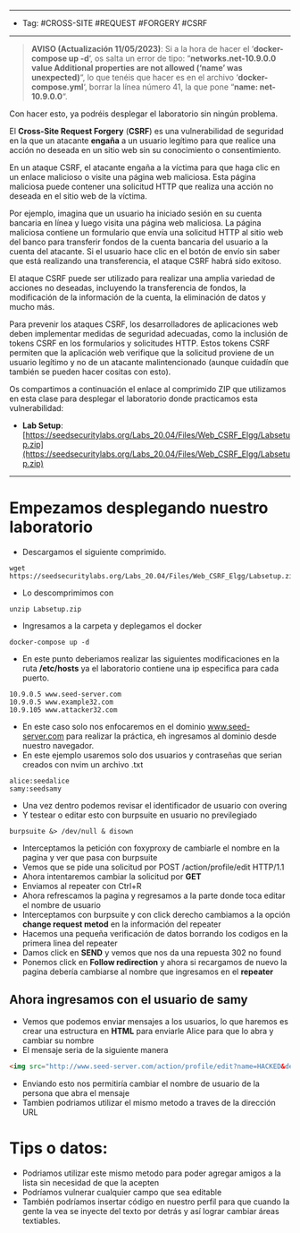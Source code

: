 
----
- Tag: #CROSS-SITE #REQUEST #FORGERY #CSRF 
----
>**AVISO (Actualización 11/05/2023)**: Si a la hora de hacer el ‘**docker-compose up -d**‘, os salta un error de tipo: “**networks.net-10.9.0.0 value Additional properties are not allowed (‘name’ was unexpected)**“, lo que tenéis que hacer es en el archivo ‘**docker-compose.yml**‘, borrar la línea número 41, la que pone “**name: net-10.9.0.0**“.

Con hacer esto, ya podréis desplegar el laboratorio sin ningún problema.

El **Cross-Site Request Forgery** (**CSRF**) es una vulnerabilidad de seguridad en la que un atacante **engaña** a un usuario legítimo para que realice una acción no deseada en un sitio web sin su conocimiento o consentimiento.

En un ataque CSRF, el atacante engaña a la víctima para que haga clic en un enlace malicioso o visite una página web maliciosa. Esta página maliciosa puede contener una solicitud HTTP que realiza una acción no deseada en el sitio web de la víctima.

Por ejemplo, imagina que un usuario ha iniciado sesión en su cuenta bancaria en línea y luego visita una página web maliciosa. La página maliciosa contiene un formulario que envía una solicitud HTTP al sitio web del banco para transferir fondos de la cuenta bancaria del usuario a la cuenta del atacante. Si el usuario hace clic en el botón de envío sin saber que está realizando una transferencia, el ataque CSRF habrá sido exitoso.

El ataque CSRF puede ser utilizado para realizar una amplia variedad de acciones no deseadas, incluyendo la transferencia de fondos, la modificación de la información de la cuenta, la eliminación de datos y mucho más.

Para prevenir los ataques CSRF, los desarrolladores de aplicaciones web deben implementar medidas de seguridad adecuadas, como la inclusión de tokens CSRF en los formularios y solicitudes HTTP. Estos tokens CSRF permiten que la aplicación web verifique que la solicitud proviene de un usuario legítimo y no de un atacante malintencionado (aunque cuidadín que también se pueden hacer cositas con esto).

Os compartimos a continuación el enlace al comprimido ZIP que utilizamos en esta clase para desplegar el laboratorio donde practicamos esta vulnerabilidad:

- **Lab Setup**: [https://seedsecuritylabs.org/Labs_20.04/Files/Web_CSRF_Elgg/Labsetup.zip](https://seedsecuritylabs.org/Labs_20.04/Files/Web_CSRF_Elgg/Labsetup.zip)
----
# Empezamos desplegando nuestro laboratorio 

- Descargamos el siguiente comprimido.
```
wget https://seedsecuritylabs.org/Labs_20.04/Files/Web_CSRF_Elgg/Labsetup.zip
```

- Lo descomprimimos con
```
unzip Labsetup.zip
```

- Ingresamos a la carpeta y deplegamos el docker 
```
docker-compose up -d 
```

- En este punto deberiamos realizar las siguientes modificaciones en la ruta **/etc/hosts** ya el laboratorio contiene una ip especifica para cada puerto.
```
10.9.0.5 www.seed-server.com
10.9.0.5 www.example32.com
10.9.105 www.attacker32.com
```
- En este caso solo nos enfocaremos en el dominio www.seed-server.com para realizar la práctica, eh ingresamos al dominio desde nuestro navegador.
- En este ejemplo usaremos solo dos usuarios y contraseñas que serian creados con nvim un archivo .txt
```
alice:seedalice
samy:seedsamy
```
- Una vez dentro podemos revisar el identificador de usuario con overing
- Y testear o editar esto con burpsuite en usuario no previlegiado
```
burpsuite &> /dev/null & disown
```
- Interceptamos la petición con foxyproxy de cambiarle el nombre en la pagina y ver que pasa con burpsuite
- Vemos que se pide una solicitud por POST /action/profile/edit HTTP/1.1
- Ahora intentaremos cambiar la solicitud por **GET**
- Enviamos al repeater con Ctrl+R
- Ahora refrescamos la pagina y regresamos a la parte donde toca editar el nombre de usuario
- Interceptamos con burpsuite y con click derecho cambiamos a la opción **change request metod** en la información del repeater
- Hacemos una pequeña verificación de datos borrando los codigos en la primera linea del repeater
- Damos click en **SEND** y vemos que nos da una repuesta 302 no found
- Ponemos click en **Follow redirection** y ahora si recargamos de nuevo la pagina debería cambiarse al nombre que ingresamos en el **repeater**
## Ahora ingresamos con el usuario de samy
- Vemos que podemos enviar mensajes a los usuarios, lo que haremos es crear una estructura en **HTML** para enviarle Alice para que lo abra y cambiar su nombre 
- El mensaje seria de la siguiente manera
```HTML
<img src="http://www.seed-server.com/action/profile/edit?name=HACKED&description=&accesslevel%5bdescription%5d=2&briefdescription=&accesslevel%5bbriefdescription%5d=2&location=&accesslevel%5blocation%5d=2&interests=&accesslevel%5binterests%5d=2&skills=&accesslevel%5bskills%5d=2&contactemail=&accesslevel%5bcontactemail%5d=2&phone=&accesslevel%5bphone%5d=2&mobile=&accesslevel%5bmobile%5d=2&website=&accesslevel%5bwebsite%5d=2&twitter=&accesslevel%5btwitter%5d=2&guid=56"alt="image"width="1"height="1"/>
```
- Enviando esto nos permitiría cambiar el nombre de usuario de la persona que abra el mensaje 
- Tambien podriamos utilizar el mismo metodo a traves de la dirección URL

# Tips o datos:
- Podriamos utilizar este mismo metodo para poder agregar amigos a la lista sin necesidad de que la acepten
- Podríamos vulnerar cualquier campo que sea editable 
- También podríamos insertar código en nuestro perfil para que cuando la gente la vea se inyecte del texto por detrás y así lograr cambiar áreas textiables.